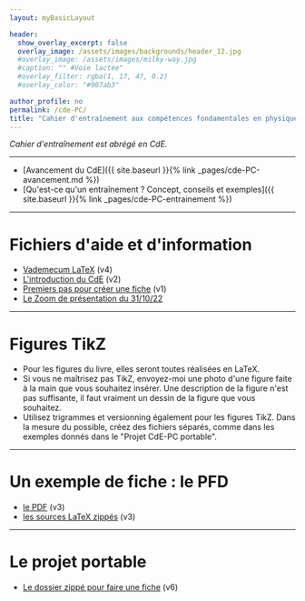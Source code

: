 ```yaml
---
layout: myBasicLayout

header:
  show_overlay_excerpt: false
  overlay_image: /assets/images/backgrounds/header_12.jpg
  #overlay_image: /assets/images/milky-way.jpg
  #caption: "" #Voie lactée"
  #overlay_filter: rgba(1, 17, 47, 0.2)
  #overlay_color: "#907ab3"

author_profile: no
permalink: /cde-PC/
title: "Cahier d'entraînement aux compétences fondamentales en physique-chimie"
---
```


*Cahier d'entraînement est abrégé en CdE.*

---

- [Avancement du CdE]({{ site.baseurl }}{% link _pages/cde-PC-avancement.md %})
- [Qu'est-ce qu'un entraînement ? Concept, conseils et exemples]({{ site.baseurl }}{% link _pages/cde-PC-entrainement %})

---

# Fichiers d'aide et d'information

- [Vademecum LaTeX](vademecum_LaTeX_v4.pdf) (v4)
- [L'introduction du CdE](introduction_CdE_PC_v2.pdf) (v2)
- [Premiers pas pour créer une fiche](documentation_CdE_PC_v1.pdf) (v1)
- [Le Zoom de présentation du 31/10/22](https://youtu.be/QzbzCrMlTi0)

---

# Figures TikZ

- Pour les figures du livre, elles seront toutes réalisées en LaTeX.
- Si vous ne maîtrisez pas TikZ, envoyez-moi une photo d'une figure faite à la main que vous souhaitez insérer. Une description de la figure n'est pas suffisante, il faut vraiment un dessin de la figure que vous souhaitez.
- Utilisez trigrammes et versionning également pour les figures TikZ. Dans la mesure du possible, créez des fichiers séparés, comme dans les exemples donnés dans le "Projet CdE-PC portable".

---

# Un exemple de fiche : le PFD

- [le PDF](fiche_MCA02_CBD_v3.pdf) (v3)
- [les sources LaTeX zippés](fiche_MCA02_CBD_v3.zip) (v3)

---

# Le projet portable

- [Le dossier zippé pour faire une fiche](Projet_CdE_PC_portable_v6.zip) (v6)


